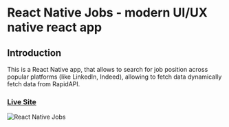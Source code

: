 # React Native Jobs - modern UI/UX native react app

## Introduction
This is a React Native app, that allows to search for job position across popular platforms (like LinkedIn, Indeed), allowing to fetch data dynamically fetch data from RapidAPI. 

### [Live Site](https://expo.dev/@paciekfly/react_native_jobs?serviceType=classic&distribution=expo-go)

![React Native Jobs](https://i.ibb.co/TT0WYkX/react-native-app.png)
